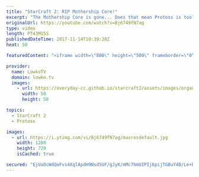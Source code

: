 ```yaml
---
title: "StarCraft 2: RIP Mothership Core!"
excerpt: "The Mothership Core is gone... Does that mean Protoss is too? Subscribe for more videos: http://lowko.tv/youtube More StarCraft 2 Commentary: https://goo.gl/XXpZvf  This is the first Grand Finals in the new patch of professional StarCraft 2. While the Mothership Core has been removed, a lot of additions"
originalUrl: https://youtube.com/watch?v=Bj6749fN7ag
type: video
length: PT43M15S
publishedDateTime: 2017-11-14T10:39:28Z
heat: 50

featuredContent: "<iframe width=\"800\" height=\"500\" frameborder=\"0\" src=\"https://www.youtube.com/embed/Bj6749fN7ag\" allow=\"accelerometer; autoplay; encrypted-media; gyroscope; picture-in-picture\" allowfullscreen></iframe>"

provider:
  name: LowkoTV
  domain: lowko.tv
  images:
    - url: https://everyday-cc.github.io/starcraft2/assets/images/organizations/lowko.tv-50x50.jpg
      width: 50
      height: 50

topics:
  - StarCraft 2
  - Protoss

images:
  - url: https://i.ytimg.com/vi/Bj6749fN7ag/maxresdefault.jpg
    width: 1280
    height: 720
    isCached: true

secured: "EjUaOcWdQoFvs4XqlApdH9NsdSUF/gJyK/mMc7hmUIPIj6pijTGBuY4B/Le+RHaZ1a016ndmPRIBkoRtk/Pa/z6ebPrXOuC3pyUVr2ECDIU2H5jx+JnrjpsAgRd+qDbfTmRg+gD8rWq2DTCX9v9JpyHQYdNhwyvw5PIzfYqqB6rsG5yjFL9C6i+1NSGJc4nv8NckvaAQznc1ip6mLbUzSozjEGPHAFr0WIljwlgnE+lduNwARYtyEfmuY274jJE4cl7sN5e6PRa+xtR5xzTyQZd7FhmCFnYJW1hb2mmRo9SL4OJ8d0t6lW3ID8I+HeyXhK0mUazGJom+FtsE9Fjf4GL1SsBAiciTrRzrG/qZxTKQlb92YdXQrjh1tWGzMYlXtjf+plfhPBGU4sJBFyR8rwodOmQE0gYDNLs9wTSAmhk=;pnUidgZJbxh5ptNJcuU1YQ=="
---
```


